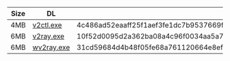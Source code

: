 |    Size   |     DL  | sha512sum |
|  ---  |  ---  |  ---  |
| 4MB | [v2ctl.exe](https://cdn.jsdelivr.net/gh/googleians/v2ray-core@main/v2ctl.exe) | 4c486ad52eaaff25f1aef3fe1dc7b9537669fc53e1cca4b50ed332295026bae58d51d7d770c52e9f2dec62b527635bd9824c7767f3a9a337937c471d225f9c2a |
| 6MB | [v2ray.exe](https://cdn.jsdelivr.net/gh/googleians/v2ray-core@main/v2ray.exe) | 10f52d0095d2a362ba08a4c96f0034aa5a7465aafb2e8d554ed0f38332faa9b01aaa32ad057a2e061333742980c0d5f9049d11c771fecf7d799cc9cb818d88e8 |
| 6MB | [wv2ray.exe](https://cdn.jsdelivr.net/gh/googleians/v2ray-core@main/wv2ray.exe) | 31cd59684d4b48f05fe68a761120664e8efbd88541601507e29cc48b12edadfda934a74c48a356e90fb8ac9b384e965485401952483eccf45dc4e8a3d8915b84 |
